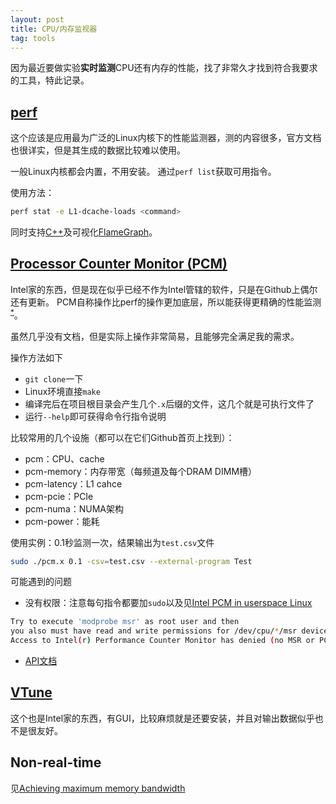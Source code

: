 ```yaml
---
layout: post
title: CPU/内存监视器
tag: tools
---
```


因为最近要做实验**实时监测**CPU还有内存的性能，找了非常久才找到符合我要求的工具，特此记录。

<!--more-->

## [perf](http://www.brendangregg.com/perf.html)
这个应该是应用最为广泛的Linux内核下的性能监测器，测的内容很多，官方文档也很详实，但是其生成的数据比较难以使用。

一般Linux内核都会内置，不用安装。
通过`perf list`获取可用指令。

使用方法：
```bash
perf stat -e L1-dcache-loads <command>
```

同时支持[C++](https://nanxiao.me/en/use-perf-and-flamegraph-to-profile-program-on-linux/)及可视化[FlameGraph](https://github.com/brendangregg/FlameGraph)。

## [Processor Counter Monitor (PCM)](https://github.com/opcm/pcm)
Intel家的东西，但是现在似乎已经不作为Intel管辖的软件，只是在Github上偶尔还有更新。
PCM自称操作比perf的操作更加底层，所以能获得更精确的性能监测<sup><a href="https://software.intel.com/en-us/articles/intel-performance-counter-monitor">\*</a></sup>。

虽然几乎没有文档，但是实际上操作非常简易，且能够完全满足我的需求。

操作方法如下
* `git clone`一下
* Linux环境直接`make`
* 编译完后在项目根目录会产生几个`.x`后缀的文件，这几个就是可执行文件了
* 运行`--help`即可获得命令行指令说明

比较常用的几个设施（都可以在它们Github首页上找到）：
* pcm：CPU、cache
* pcm-memory：内存带宽（每频道及每个DRAM DIMM槽）
* pcm-latency：L1 cahce
* pcm-pcie：PCIe
* pcm-numa：NUMA架构
* pcm-power：能耗

使用实例：0.1秒监测一次，结果输出为`test.csv`文件
```bash
sudo ./pcm.x 0.1 -csv=test.csv --external-program Test
```

可能遇到的问题
* 没有权限：注意每句指令都要加`sudo`以及见[Intel PCM in userspace Linux](https://astojanov.wordpress.com/2013/05/20/intel-pcm-in-userspace-linux/)
```bash
Try to execute 'modprobe msr' as root user and then
you also must have read and write permissions for /dev/cpu/*/msr devices (/dev/msr* for Android). The 'chown' command can help.
Access to Intel(r) Performance Counter Monitor has denied (no MSR or PCI CFG space access).
```
* [API文档](http://intel-pcm-api-documentation.github.io/classPCM.html)

## [VTune](https://software.intel.com/en-us/vtune)
这个也是Intel家的东西，有GUI，比较麻烦就是还要安装，并且对输出数据似乎也不是很友好。

## Non-real-time
见[Achieving maximum memory bandwidth](http://codearcana.com/posts/2013/05/18/achieving-maximum-memory-bandwidth.html#fn-4)